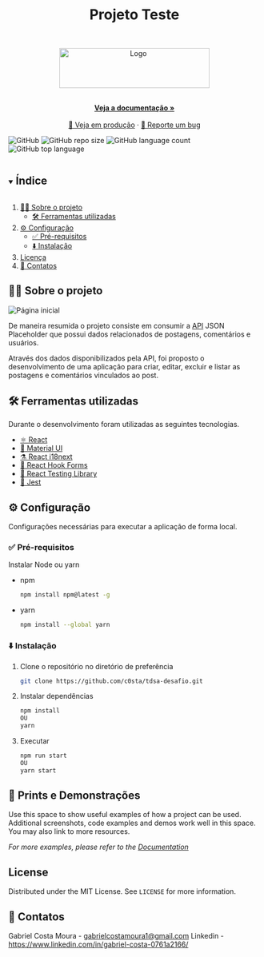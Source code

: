 <h1 align="center">Projeto Teste</h1>

<br />
<p align="center">
  <a href="https://github.com/c0sta/tdsa-desafio">
    <img src="https://res.cloudinary.com/programathor/image/upload/c_fit,h_130,w_130/v1610829399/mrswocivekw67qvlno5y.png" alt="Logo" width="300" height="80">
  </a>

  <p align="center">
    <br />
    <a href="https://github.com/c0sta/tdsa-desafio"><strong>Veja a documentação »</strong></a>
    <br />
    <br />
    <a href="https://tdsa-desafio.vercel.app/">🚀 Veja em produção</a>
    ·
    <a href="https://github.com/c0sta/tdsa-desafio/issues"> 🐛 Reporte um bug</a>
  </p>
</p>

![GitHub](https://img.shields.io/github/license/c0sta/tdsa-desafio?color=%23)
![GitHub repo size](https://img.shields.io/github/repo-size/c0sta/tdsa-desafio?color=%23)
![GitHub language count](https://img.shields.io/github/languages/count/c0sta/tdsa-desafio?color=%23)
![GitHub top language](https://img.shields.io/github/languages/top/c0sta/tdsa-desafio?color=%23)

<!-- TABLE OF CONTENTS -->
<details open="open">
  <summary><h2 style="display: inline-block">Índice</h2></summary>
  <ol>
    <li>
      <a href="#about-the-project">👨‍💻 Sobre o projeto</a>
      <ul>
        <li><a href="#built-with">🛠️ Ferramentas utilizadas</a></li>
      </ul>
    </li>
    <li>
      <a href="#getting-started">⚙️ Configuração</a>
      <ul>
        <li><a href="#prerequisites">✅ Pré-requisitos</a></li>
        <li><a href="#installation">⬇️ Instalação</a></li>
      </ul>
    </li>
    <li><a href="#license">Licença</a></li>
    <li><a href="#contact">📧 Contatos</a></li>
  </ol>
</details>

<!-- ABOUT THE PROJECT -->

## 👨‍💻 Sobre o projeto

![Página inicial](https://user-images.githubusercontent.com/36762964/105745268-dd36a100-5f1c-11eb-9d25-6c8427627d38.png)

De maneira resumida o projeto consiste em consumir a [API](https://jsonplaceholder.typicode.com/) JSON Placeholder que possui dados relacionados de postagens, comentários e usuários.

Através dos dados disponibilizados pela API, foi proposto o desenvolvimento de uma aplicação para criar, editar, excluir e listar as postagens e comentários vinculados ao post.

## 🛠️ Ferramentas utilizadas

Durante o desenvolvimento foram utilizadas as seguintes tecnologias.

- [⚛️ React](https://reactjs.org/docs/getting-started.html)
- [💅 Material UI](https://material-ui.com/)
- [⚗️ React i18next](https://react.i18next.com/)
- [📜 React Hook Forms](React-hook-form.com)
- [🐐 React Testing Library](https://testing-library.com/docs/react-testing-library/intro/)
- [🧪 Jest](https://jestjs.io/docs/en/tutorial-react)

<!-- GETTING STARTED -->

## ⚙️ Configuração

Configurações necessárias para executar a aplicação de forma local.

### ✅ Pré-requisitos

Instalar Node ou yarn

- npm
  ```sh
  npm install npm@latest -g
  ```
- yarn

  ```sh
  npm install --global yarn

  ```

### ⬇️ Instalação

1. Clone o repositório no diretório de preferência
   ```sh
   git clone https://github.com/c0sta/tdsa-desafio.git
   ```
2. Instalar dependências
   ```sh
   npm install
   OU
   yarn
   ```
3. Executar
   ```sh
   npm run start
   OU
   yarn start
   ```

## 📸 Prints e Demonstrações

Use this space to show useful examples of how a project can be used. Additional screenshots, code examples and demos work well in this space. You may also link to more resources.

_For more examples, please refer to the [Documentation](https://example.com)_

<!-- LICENSE -->

## License

Distributed under the MIT License. See `LICENSE` for more information.

<!-- CONTACT -->

## 📧 Contatos

Gabriel Costa Moura - gabrielcostamoura1@gmail.com
Linkedin - https://www.linkedin.com/in/gabriel-costa-0761a2166/
